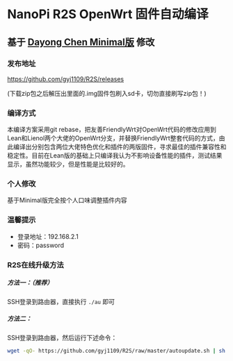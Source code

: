 # NanoPi R2S OpenWrt 固件自动编译

## 基于 [Dayong Chen Minimal版](https://github.com/klever1988/nanopi-openwrt) 修改

### 发布地址

https://github.com/gyj1109/R2S/releases

(下载zip包之后解压出里面的.img固件包刷入sd卡，切勿直接刷写zip包！)

### 编译方式

本编译方案采用git rebase，把友善FriendlyWrt对OpenWrt代码的修改应用到Lean和Lienol两个大佬的OpenWrt分支，并替换FriendlyWrt整套代码的方式，由此编译出分别包含两位大佬特色优化和插件的两版固件，寻求最佳的插件兼容性和稳定性。目前在Lean版的基础上只编译我认为不影响设备性能的插件，测试结果显示，虽然功能较少，但是性能是比较好的。

### 个人修改

基于Minimal版完全按个人口味调整插件内容

### 温馨提示

- 登录地址：192.168.2.1
- 密码：password

### R2S在线升级方法

##### 方法一：*（推荐）*

SSH登录到路由器，直接执行 `./au` 即可

##### 方法二：

SSH登录到路由器，然后运行下述命令：

```bash
wget -qO- https://github.com/gyj1109/R2S/raw/master/autoupdate.sh | sh
```
